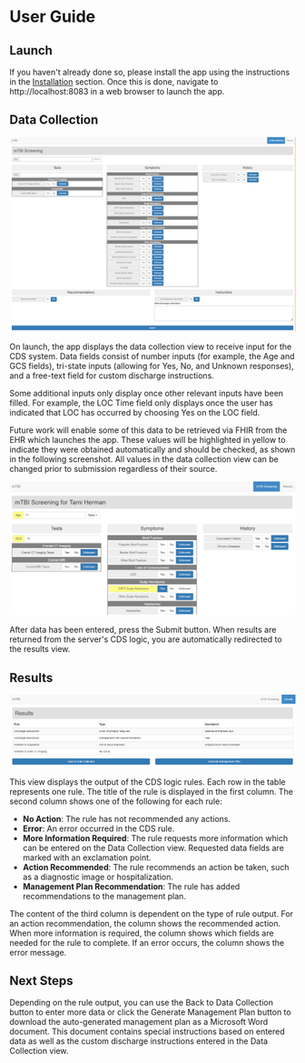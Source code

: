 # User Guide

<a name="Launch"></a>
## Launch

If you haven't already done so, please install the app using the instructions in the [Installation](../installation/README.md) section. Once this is done, navigate to http://localhost:8083 in a web browser to launch the app.

<a name="DataCollection"></a>
## Data Collection

![Data Collection](../assets/data-collection.png)

On launch, the app displays the data collection view to receive input for the CDS system. Data fields consist of number inputs (for example, the Age and GCS fields), tri-state inputs (allowing for Yes, No, and Unknown responses), and a free-text field for custom discharge instructions.

Some additional inputs only display once other relevant inputs have been filled. For example, the LOC Time field only displays once the user has indicated that LOC has occurred by choosing Yes on the LOC field.

Future work will enable some of this data to be retrieved via FHIR from the EHR which launches the app. These values will be highlighted in yellow to indicate they were obtained automatically and should be checked, as shown in the following screenshot. All values in the data collection view can be changed prior to submission regardless of their source.

![SMART on FHIR](../assets/smartonfhir1.JPG)

After data has been entered, press the Submit button. When results are returned from the server's CDS logic, you are automatically redirected to the results view.

<a name="Results"></a>
## Results

![Results View](../assets/results.png)

This view displays the output of the CDS logic rules. Each row in the table represents one rule. The title of the rule is displayed in the first column. The second column shows one of the following for each rule:

* **No Action**: The rule has not recommended any actions.
* **Error**: An error occurred in the CDS rule.
* **More Information Required**: The rule requests more information which can be entered on the Data Collection view. Requested data fields are marked with an exclamation point.
* **Action Recommended**: The rule recommends an action be taken, such as a diagnostic image or hospitalization.
* **Management Plan Recommendation**: The rule has added recommendations to the management plan.

The content of the third column is dependent on the type of rule output. For an action recommendation, the column shows the recommended action. When more information is required, the column shows which fields are needed for the rule to complete. If an error occurs, the column shows the error message.

<a name="NextSteps"></a>
## Next Steps

Depending on the rule output, you can use the Back to Data Collection button to enter more data or click the Generate Management Plan button to download the auto-generated management plan as a Microsoft Word document. This document contains special instructions based on entered data as well as the custom discharge instructions entered in the Data Collection view.
